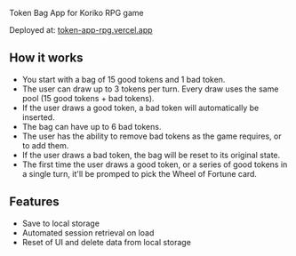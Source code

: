 Token Bag App for Koriko RPG game

Deployed at: [token-app-rpg.vercel.app](https://token-app-rpg.vercel.app/)

## How it works

- You start with a bag of 15 good tokens and 1 bad token.
- The user can draw up to 3 tokens per turn. Every draw uses the same pool (15 good tokens + bad tokens).
- If the user draws a good token, a bad token will automatically be inserted.
- The bag can have up to 6 bad tokens.
- The user has the ability to remove bad tokens as the game requires, or to add them.
- If the user draws a bad token, the bag will be reset to its original state.
- The first time the user draws a good token, or a series of good tokens in a single turn, it'll be promped to pick the Wheel of Fortune card.

## Features
- Save to local storage
- Automated session retrieval on load
- Reset of UI and delete data from local storage
